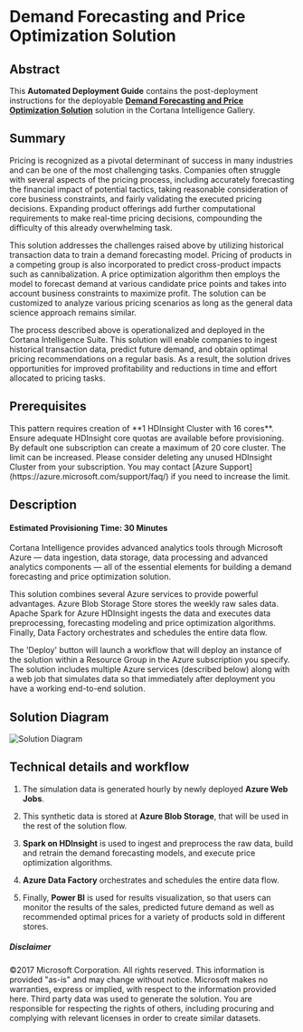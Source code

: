 # Demand Forecasting and Price Optimization Solution

## Abstract
This **Automated Deployment Guide** contains the post-deployment instructions for the deployable [**Demand Forecasting and Price Optimization Solution**](https://gallery.cortanaintelligence.com/solution/513038e359b7464390be575513043ef3) solution in the Cortana Intelligence Gallery. 

<Guide type="PostDeploymentGuidance" url="https://github.com/Azure/cortana-intelligence-price-optimization/blob/master/Automated%20Deployment%20Guide/Post%20Deployment%20Instructions.md"/>


## Summary
<Guide type="Summary">
Pricing is recognized as a pivotal determinant of success in many industries and can be one of the most challenging tasks. Companies often struggle with several aspects of the pricing process, including accurately forecasting the financial impact of potential tactics, taking reasonable consideration of core business constraints, and fairly validating the executed pricing decisions. Expanding product offerings add further computational requirements to make real-time pricing decisions, compounding the difficulty of this already overwhelming task. 

This solution addresses the challenges raised above by utilizing historical transaction data to train a demand forecasting model. Pricing of products in a competing group is also incorporated to predict cross-product impacts such as cannibalization. A price optimization algorithm then employs the model to forecast demand at various candidate price points and takes into account business constraints to maximize profit. The solution can be customized to analyze various pricing scenarios as long as the general data science approach remains similar. 

The process described above is operationalized and deployed in the Cortana Intelligence Suite. This solution will enable companies to ingest historical transaction data, predict future demand, and obtain optimal pricing recommendations on a regular basis. As a result, the solution drives opportunities for improved profitability and reductions in time and effort allocated to pricing tasks.
</Guide>

## Prerequisites
<Guide type="Prerequisites">
This pattern requires creation of **1 HDInsight Cluster with 16 cores**. Ensure adequate HDInsight core quotas are available before provisioning. By default one subscription can create a maximum of 20 core cluster.
The limit can be increased. Please consider deleting any unused HDInsight Cluster from your subscription. You may contact [Azure Support](https://azure.microsoft.com/support/faq/) if you need to increase the limit.
</Guide>

## Description

#### Estimated Provisioning Time: <Guide type="EstimatedTime">30 Minutes</Guide>
<Guide type="Description">
Cortana Intelligence provides advanced analytics tools through Microsoft Azure — data ingestion, data storage, data processing and advanced analytics components — all of the essential elements for building a demand forecasting and price optimization solution.

This solution combines several Azure services to provide powerful advantages. Azure Blob Storage Store stores the weekly raw sales data. Apache Spark for Azure HDInsight ingests the data and executes data preprocessing, forecasting modeling and price optimization algorithms. Finally, Data Factory orchestrates and schedules the entire data flow.

The 'Deploy' button will launch a workflow that will deploy an instance of the solution within a Resource Group in the Azure subscription you specify. The solution includes multiple Azure services (described below) along with a web job that simulates data so that immediately after deployment you have a working end-to-end solution. 

## Solution Diagram
![Solution Diagram](https://cloud.githubusercontent.com/assets/16085124/24881410/ae6c8dae-1e0b-11e7-8f27-41812512f31b.png)

## Technical details and workflow
1.	The simulation data is generated hourly by newly deployed **Azure Web Jobs**.

2.	This synthetic data is stored at **Azure Blob Storage**, that will be used in the rest of the solution flow.

3.	**Spark on HDInsight** is used to ingest and preprocess the raw data, build and retrain the demand forecasting models, and execute price optimization algorithms. 

6. **Azure Data Factory** orchestrates and schedules the entire data flow.

7.	Finally, **Power BI** is used for results visualization, so that users can monitor the results of the sales, predicted future demand as well as recommended optimal prices for a variety of products sold in different stores.
</Guide>

##### Disclaimer
©2017 Microsoft Corporation. All rights reserved.  This information is provided "as-is" and may change without notice. Microsoft makes no warranties, express or implied, with respect to the information provided here.  Third party data was used to generate the solution.  You are responsible for respecting the rights of others, including procuring and complying with relevant licenses in order to create similar datasets.
